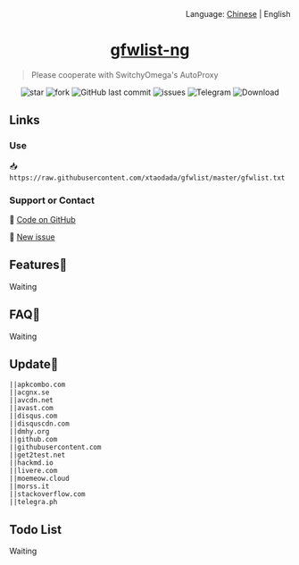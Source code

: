 <div align="right">Language: <a title="Chinese" href="https://gfw.xtaolink.cn/zh-cn.html">Chinese</a> | English </div>
<link rel="icon" href="/favicon.ico" mce_href="/favicon.ico" type="image/x-icon">
<link rel="shortcut icon" href="/favicon.ico" mce_href="/favicon.ico" type="image/x-icon">

<h1 align="center"><a href="https://gfw.xtaolink.cn" target="_blank">gfwlist-ng</a></h1>

> Please cooperate with SwitchyOmega's AutoProxy

<p align="center">
<img alt="star" src="https://img.shields.io/github/stars/xtaodada/gfwlist-ng.svg"/>
<img alt="fork" src="https://img.shields.io/github/forks/xtaodada/gfwlist-ng.svg"/>
<img alt="GitHub last commit" src="https://img.shields.io/github/last-commit/xtaodada/gfwlist-ng.svg?label=commits">
<img alt="issues" src="https://img.shields.io/github/issues/xtaodada/gfwlist-ng.svg"/>
<img alt="Telegram" src="https://img.shields.io/badge/SwitchOmega-blue.svg"/>
<img alt="Download" src="https://img.shields.io/badge/download-184KB-brightgreen.svg"/>
</p>

## Links

### Use

📥 `https://raw.githubusercontent.com/xtaodada/gfwlist/master/gfwlist.txt`

### Support or Contact

📝 [Code on GitHub](https://github.com/xtaodada/gfwlist-ng/)

🐛 [New issue](https://github.com/xtaodada/gfwlist-ng/issues)

## Features📡

Waiting

## FAQ🎐

Waiting

## Update🔌

```
||apkcombo.com
||acgnx.se
||avcdn.net
||avast.com
||disqus.com
||disquscdn.com
||dmhy.org
||github.com
||githubusercontent.com
||get2test.net
||hackmd.io
||livere.com
||moemeow.cloud
||morss.it
||stackoverflow.com
||telegra.ph
```

## Todo List

Waiting